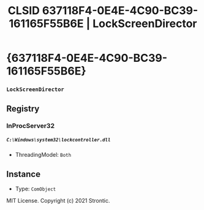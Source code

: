 ﻿---
title: "CLSID 637118F4-0E4E-4C90-BC39-161165F55B6E | LockScreenDirector"
excerpt: What is COM-Object CLSID 637118F4-0E4E-4C90-BC39-161165F55B6E?
---

# {637118F4-0E4E-4C90-BC39-161165F55B6E}

### `LockScreenDirector`

## Registry


### InProcServer32

##### `C:\Windows\system32\lockcontroller.dll`
* ThreadingModel: `Both`

## Instance

* Type: `ComObject`

MIT License. Copyright (c) 2021 Strontic.


